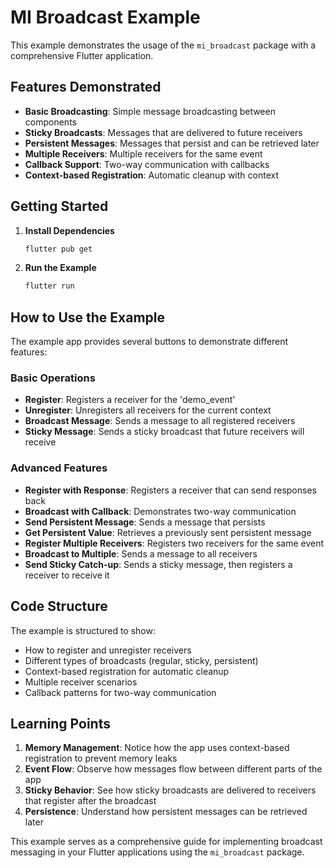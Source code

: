 # MI Broadcast Example

This example demonstrates the usage of the `mi_broadcast` package with a comprehensive Flutter application.

## Features Demonstrated

- **Basic Broadcasting**: Simple message broadcasting between components
- **Sticky Broadcasts**: Messages that are delivered to future receivers
- **Persistent Messages**: Messages that persist and can be retrieved later
- **Multiple Receivers**: Multiple receivers for the same event
- **Callback Support**: Two-way communication with callbacks
- **Context-based Registration**: Automatic cleanup with context

## Getting Started

1. **Install Dependencies**
   ```bash
   flutter pub get
   ```

2. **Run the Example**
   ```bash
   flutter run
   ```

## How to Use the Example

The example app provides several buttons to demonstrate different features:

### Basic Operations
- **Register**: Registers a receiver for the 'demo_event'
- **Unregister**: Unregisters all receivers for the current context
- **Broadcast Message**: Sends a message to all registered receivers
- **Sticky Message**: Sends a sticky broadcast that future receivers will receive

### Advanced Features
- **Register with Response**: Registers a receiver that can send responses back
- **Broadcast with Callback**: Demonstrates two-way communication
- **Send Persistent Message**: Sends a message that persists
- **Get Persistent Value**: Retrieves a previously sent persistent message
- **Register Multiple Receivers**: Registers two receivers for the same event
- **Broadcast to Multiple**: Sends a message to all receivers
- **Send Sticky Catch-up**: Sends a sticky message, then registers a receiver to receive it

## Code Structure

The example is structured to show:
- How to register and unregister receivers
- Different types of broadcasts (regular, sticky, persistent)
- Context-based registration for automatic cleanup
- Multiple receiver scenarios
- Callback patterns for two-way communication

## Learning Points

1. **Memory Management**: Notice how the app uses context-based registration to prevent memory leaks
2. **Event Flow**: Observe how messages flow between different parts of the app
3. **Sticky Behavior**: See how sticky broadcasts are delivered to receivers that register after the broadcast
4. **Persistence**: Understand how persistent messages can be retrieved later

This example serves as a comprehensive guide for implementing broadcast messaging in your Flutter applications using the `mi_broadcast` package.
